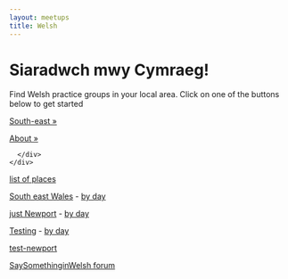 ```yaml
---
layout: meetups
title: Welsh
---
```



<div class="jumbotron">
      <div class="container">
        <h1>Siaradwch mwy Cymraeg!</h1>
        <p>Find Welsh practice groups in your local area. Click on one of the buttons below to get started</p>
        <p><a class="btn btn-primary btn-lg" href="meetups.html?region=south-east" role="button">South-east »</a></p>
      <p><a class="btn btn-primary btn-lg" href="about.html" role="button">About »</a></p>
      
	  </div>
    </div>
	
	
[list of places](newport_places.html) 

[South east Wales](meetups.html?region=south-east) - [by day](meetups.html?region=south-east&mode=day)

[just Newport](meetups.html?region=south-east&areaFilter=Newport) - [by day](meetups.html?region=south-east&areaFilter=Newport&mode=day)


[Testing](meetups.html?region=test) - [by day](meetups.html?region=test&mode=day)

[test-newport](meetups.html?region=test&areaFilter=Newport)

[SaySomethinginWelsh forum](https://forum.saysomethingin.com/)
